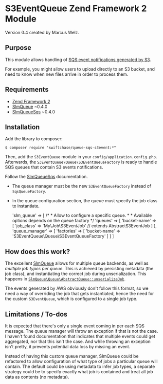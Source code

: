 # S3EventQueue Zend Framework 2 Module

Version 0.4 created by Marcus Welz.

## Purpose

This module allows handling of 
[SQS event notifications generated by S3](https://aws.amazon.com/blogs/aws/s3-event-notification/).

For example, you might allow users to upload directly to an S3 bucket, and need to know when new files arrive in order
to process them.

## Requirements

  * [Zend Framework 2](https://github.com/zendframework/zf2)
  * [SlmQueue](https://github.com/juriansluiman/SlmQueue) ~0.4.0
  * [SlmQueueSqs](https://github.com/juriansluiman/SlmQueueSqs) ~0.4.0

## Installation

Add the library to composer:

    $ composer require "swiftchase/queue-sqs-s3event:*"
    
Then, add the `S3EventQueue` module in your `config/application.config.php`.
Afterwards, the `S3EventQueue\Queue\S3EventQueueFactory` is ready to 
handle SQS queues that contain S3 events notifications.

Follow the [SlmQueueSqs](https://github.com/juriansluiman/SlmQueueSqs) documentation. 

  * The queue manager must be the new `S3EventQueueFactory` instead of `SqsQueueFactory`.
  * In the queue configuration section, the queue must specify the job class to instantiate.


    'slm_queue' => [
        /*
         * Allow to configure a specific queue.
         *
         * Available options depends on the queue factory
         */
        'queues' => [
            'bucket-name' => [
                'job_class' => 'My\Job\S3EventJob' // extends AbstractS3EventJob
            ]
        ],
        'queue_manager' => [
            'factories' => [
                'bucket-name' => 'S3EventQueue\Queue\S3EventQueueFactory'
            ]
        ]
    ]

## How does this work?

The excellent [SlmQueue](https://github.com/juriansluiman/SlmQueue) allows for multiple queue
backends, as well as _multiple job types per queue_. This is achieved by persisting metadata (the job class),
and instantiating the correct job during unserialization. 
This happens in [`SlmQueue\Queue\AbstractQueue::unserializeJob`](https://github.com/juriansluiman/SlmQueue/blob/master/src/SlmQueue/Queue/AbstractQueue.php#L63-L69).

The events generated by AWS obviously don't follow this format, so we need a way of overriding the job that gets
instantiated, hence the need for the custom `S3EventQueue`, which is configured to a single job type. 




## Limitations / To-dos

It is expected that there's only a single event coming in per each SQS message.
The queue manager will throw an exception if that is not the case. I haven't found documentation that indicates
 that multiple events could get aggregated, nor that this isn't the case. And while throwing an exception isn't pretty,
 it prevents potential data loss by missing an event.
 
Instead of having this custom queue manager, SlmQueue could be refactored to allow configuration of what type of
jobs a particular queue will contain. The default could be using metadata to infer job types, a separate strategy
could be to specify exactly what job is contained and treat all job data as contents (no metadata).